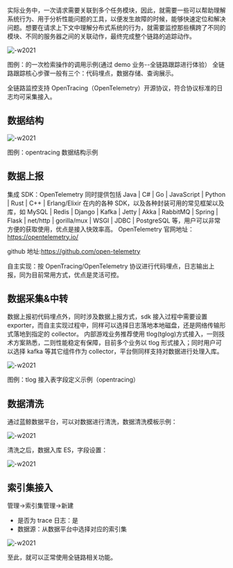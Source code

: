 
   实际业务中，一次请求需要关联到多个任务模块，因此，就需要一些可以帮助理解系统行为、用于分析性能问题的工具，以便发生故障的时候，能够快速定位和解决问题。想要在请求上下文中理解分布式系统的行为，就需要监控那些横跨了不同的模块、不同的服务器之间的关联动作，最终完成整个链路的追踪动作。
   
![-w2021](../media/trace_1_2.png)

   图例：的一次检索操作的调用示例(通过 demo 业务--全链路跟踪进行体验）
全链路跟踪核心步骤一般有三个：代码埋点，数据存储、查询展示。

全链路监控支持 OpenTracing（OpenTelemetry）开源协议，符合协议标准的日志均可采集接入。

## 数据结构

![-w2021](../media/trace_1_1.png)

图例：opentracing 数据结构示例


## 数据上报

集成 SDK：OpenTelemetry 同时提供包括 Java | C# | Go | JavaScript | Python | Rust | C++ | Erlang/Elixir 在内的各种 SDK，以及各种封装可用的常见框架以及库，如 MySQL | Redis | Django | Kafka | Jetty | Akka | RabbitMQ | Spring | Flask | net/http | gorilla/mux | WSGI | JDBC | PostgreSQL 等，用户可以非常方便的获取使用，优点是接入快效率高。
OpenTelemetry 官网地址：https://opentelemetry.io/

github 地址:https://github.com/open-telemetry

自主实现：按 OpenTracing/OpenTelemetry 协议进行代码埋点，日志输出上报，同为目前常用方式，优点是灵活可控。

## 数据采集&中转

数据上报初代码埋点外，同时涉及数据上报方式，sdk 接入过程中需要设置 exporter，而自主实现过程中，同样可以选择日志落地本地磁盘，还是网络传输形式落地到指定的 collector。
内部游戏业务推荐使用 tlog(tglog)方式接入，一则技术方案熟悉，二则性能稳定有保障，目前多个业务以 tlog 形式接入；同时用户可以选择 kafka 等其它组件作为 collector，平台侧同样支持对数据进行处理入库。
 
![-w2021](../media/trace_1_3.png)

图例：tlog 接入表字段定义示例（opentracing）

## 数据清洗

通过蓝鲸数据平台，可以对数据进行清洗，数据清洗模板示例：

![-w2021](../media/trace_1_4.png)

清洗之后，数据入库 ES，字段设置：

![-w2021](../media/trace_1_5.png)

## 索引集接入

管理->索引集管理->新建

- 是否为 trace 日志：是
- 数据源：从数据平台中选择对应的索引集

![-w2021](../media/trace_1_6.png)

至此，就可以正常使用全链路相关功能。

